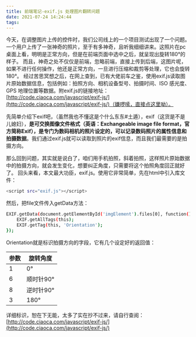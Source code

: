 ```yaml
---
title: 前端笔记-exif.js 处理图片翻转问题
date: 2021-07-24 14:24:44
tags:
---
```

今天，在调整图片上传的控件时，我们公司线上的一个项目测试出现了一个问题。一个用户上传了一张神奇的照片，至于有多神奇，且听我细细讲来。这照片在pc桌面上看，明明是正常方向，但是在前端页面中选中之后，就呈现出旋转180°的样子。
而且，神奇之处不仅仅是前端，忽略前端，直接上传到后端，这图片呢，如果不进行任何操作，他还是正常方向，一旦进行压缩和裁剪等处理，它也会旋转180°。
经过苦思冥想之后，在网上查到，已有大佬前车之鉴，使用exif.js读取图片原始数据信息，包括例如：拍照方向、相机设备型号、拍摄时间、ISO 感光度、GPS 地理位置等数据。附exif.js的链接地址：[http://code.ciaoca.com/javascript/exif-js/](http://code.ciaoca.com/javascript/exif-js/)（嫌啰嗦，直接点这里呦）。

先简单介绍下exif吧，（虽然我也不懂这是个什么东东#土遁），exif（这货是不是儿媳妇），**是可交换图像文件格式（英语：Exchangeable image file format，官方简称Exif），是专门为数码相机的照片设定的，可以记录数码照片的属性信息和拍摄数据**。我们通过exif.js就可以读取到照片的exif信息，而且我们最需要的是拍摄方向。

那么回到问题，其实就是说白了，咱们用手机拍照，斜着拍照，这样照片原始数据中的拍摄方向，就会发生变化，想要纠正角度，只需要将这个拍照角度回正就好了。
回头来看，本文最大功臣，exif.js。使用它非常简单，先在html中引入库文件：
``` bash
<script src="exif.js"></script>
```
然后，把file文件传入getData方法：
``` bash
EXIF.getData(document.getElementById('imgElement').files[0], function(){ 
    EXIF.getAllTags(this); 
    EXIF.getTag(this, 'Orientation'); 
});
```
Orientation就是标识拍摄方向的字段，它有几个设定好的返回值：

|  参数   | 旋转角度  |
|  ----  | ----  |
| 1  | 0° |
| 6  | 顺时针90° |
| 8  | 逆时针90° |
| 3  | 180° |

详细标识，恕在下无能，太多了实在抄不过来，请自行查阅：[http://code.ciaoca.com/javascript/exif-js/](http://code.ciaoca.com/javascript/exif-js/)